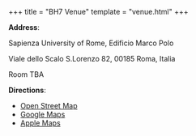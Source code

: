 +++
title = "BH7 Venue"
template = "venue.html"
+++

**Address**:

Sapienza University of Rome, Edificio Marco Polo 

Viale dello Scalo S.Lorenzo 82, 00185 Roma, Italia

Room TBA

**Directions**:
- [Open Street Map](https://www.openstreetmap.org/directions?from=&to=41.89652%2C12.52117)
- [Google Maps](https://www.google.com/maps/dir//Edificio+Marco+Polo,+Viale+dello+Scalo+S.+Lorenzo,+82,+00159+Roma+RM/@41.8964135,12.5183724,17z/data=!4m8!4m7!1m0!1m5!1m1!1s0x132f6185205c9bfd:0x773e8360f9a9e5e!2m2!1d12.5209409!2d41.8964269?entry=ttu)
- [Apple Maps](https://maps.apple.com/?address=Viale%20dello%20Scalo%20S.Lorenzo%2082%0A00185%20Roma%0AItalia&auid=8586145829633442517&ll=41.896416,12.520809&lsp=9902&q=Edificio%20Marco%20Polo)

